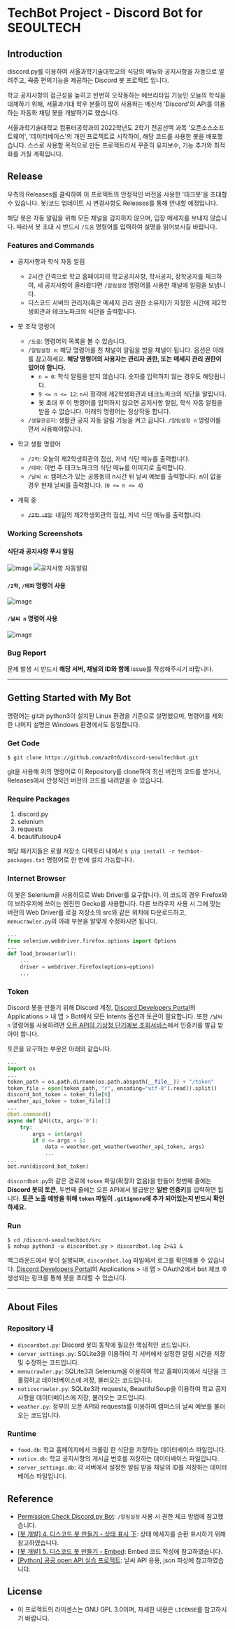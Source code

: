 # TechBot Project - Discord Bot for SEOULTECH
## Introduction
discord.py를 이용하여 서울과학기술대학교의 식당의 메뉴와 공지사항을 자동으로 알려주고, ~~각종~~ 편의기능을 제공하는 Discord 봇 프로젝트 입니다.

학교 공지사항의 접근성을 높히고 빈번히 오작동하는 에브리타임 기능인 오늘의 학식을 대체하기 위해, 서울과기대 학우 분들이 많이 사용하는 메신저 'Discord'의 API를 이용하는 자동화 채팅 봇을 개발하기로 했습니다.

서울과학기술대학교 컴퓨터공학과의 2022학년도 2학기 전공선택 과목 '오픈소스소프트웨어', '데이터베이스'의 개인 프로젝트로 시작하여, 해당 코드를 사용한 봇을 배포했습니다.
스스로 사용할 목적으로 만든 프로젝트라서 꾸준히 유지보수, 기능 추가와 최적화를 거칠 계획입니다.

## Release
우측의 Releases를 클릭하여 이 프로젝트의 안정적인 버전을 사용한 '테크봇'을 초대할 수 있습니다.
봇/코드 업데이트 시 변경사항도 Releases를 통해 안내할 예정입니다.

해당 봇은 자동 알림을 위해 모든 채널을 감지하지 않으며, 입장 메세지를 보내지 않습니다. 따라서 봇 초대 시 반드시 `/도움` 명령어를 입력하여 설명을 읽어보시길 바랍니다.

### Features and Commands
* 공지사항과 학식 자동 알림
  * 2시간 간격으로 학교 홈페이지의 학교공지사항, 학사공지, 장학공지를 체크하여, 새 공지사항이 올라왔다면 `/알림설정` 명령어를 사용한 채널에 알림을 보냅니다.
  * 디스코드 서버의 관리자(혹은 메세지 관리 권한 소유자)가 지정한 시간에 제2학생회관과 테크노파크의 식단을 출력합니다.


* 봇 조작 명령어
  * `/도움`: 명령어의 목록을 볼 수 있습니다.
  * `/알림설정 n`: 해당 명령어를 친 채널이 알림을 받을 채널이 됩니다. 옵션은 아래를 참고하세요.
    **해당 명령어의 사용자는 관리자 권한, 또는 메세지 관리 권한이 있어야 합니다.**
    * `n = 0`: 학식 알림을 받지 않습니다. 숫자를 입력하지 않는 경우도 해당됩니다.
    * `9 <= n <= 12`: `n`시 정각에 제2학생화관과 테크노파크의 식단을 알립니다.
    * 봇 초대 후 이 명령어를 입력하지 않으면 공지사항 알림, 학식 자동 알림을 받을 수 없습니다. 아래의 명령어는 정상작동 합니다.
  * `/생활관공지`: 생활관 공지 자동 알림 기능을 켜고 끕니다. `/알림설정 n` 명령어를 먼저 사용해야합니다.


* 학교 생활 명령어
  * `/2학`: 오늘의 제2학생회관의 점심, 저녁 식단 메뉴를 출력합니다.
  * `/테파`: 이번 주 테크노파크의 식단 메뉴를 이미지로 출력합니다.
  * `/날씨 n`: 캠퍼스가 있는 공릉동의 n시간 뒤 날씨 예보를 출력합니다. n이 없을 경우 현재 날씨를 출력합니다. (`0 <= n <= 4`)


* 계획 중
  * ~~`/2학 내일`~~: 내일의 제2학생회관의 점심, 저녁 식단 메뉴를 출력합니다.


### Working Screenshots
#### 식단과 공지사항 푸시 알림
![image](https://user-images.githubusercontent.com/113516890/206862508-516112ca-da61-4523-8d1c-5795b324b2c5.png) 
![공지사항 자동알림](https://user-images.githubusercontent.com/113516890/206861974-21cf87f6-96b2-40a4-a3f8-40be6b34bc3d.png)

#### `/2학`, `/테파` 명령어 사용
![image](https://user-images.githubusercontent.com/113516890/206862621-30b66c90-a622-429f-a106-0aab78c7af6b.png)

#### `/날씨 n` 명령어 사용
![image](https://user-images.githubusercontent.com/113516890/206862730-133609f4-e0a2-414e-a997-8c6b68b84432.png)

### Bug Report
문제 발생 시 반드시 **해당 서버, 채널의 ID와 함께** issue를 작성해주시기 바랍니다.

---
## Getting Started with My Bot
명령어는 git과 python3이 설치된 Linux 환경을 기준으로 설명했으며, 명령어를 제외한 나머지 설명은 Windows 환경에서도 동일합니다.
### Get Code
```shell
$ git clone https://github.com/az0t0/discord-seoultechbot.git
```
git을 사용해 위의 명령어로 이 Repository를 clone하여 최신 버전의 코드를 받거나, Releases에서 안정적인 버전의 코드를 내려받을 수 있습니다.
### Require Packages
1. discord.py
2. selenium
3. requests
4. beautifulsoup4

해당 패키지들은 로컬 저장소 디렉토리 내에서 `$ pip install -r techbot-packages.txt` 명령어로 한 번에 설치 가능합니다.

### Internet Browser
이 봇은 Selenium을 사용하므로 Web Driver를 요구합니다. 이 코드의 경우 Firefox와 이 브라우저에 쓰이는 엔진인 Gecko를 사용합니다.
다른 브라우저 사용 시 그에 맞는 버전의 Web Driver를 로걸 저장소의 src와 같은 위치에 다운로드하고, `menucrawler.py`의 아래 부분을 알맞게 수정하시면 됩니다.
``` python 
...
from selenium.webdriver.firefox.options import Options
...
def load_browser(url):
    ...
    driver = webdriver.Firefox(options=options)
    ...
```

### Token
Discord 봇을 만들기 위해 Discord 계정, [Discord Developers Portal](https://discord.com/developers/)의 Applications > 내 앱 > Bot에서 모든 Intents 옵션과 토큰이 필요합니다.
또한 `/날씨 n` 명령어를 사용하려면 [오픈 API의 기상청 단기예보 조회서비스](https://www.data.go.kr/data/15084084/openapi.do)에서 인증키를 발급 받아야 합니다.

토큰을 요구하는 부분은 아래와 같습니다.

```python
...
import os
...
token_path = os.path.dirname(os.path.abspath(__file__)) + "/token"
token_file = open(token_path, "r", encoding="utf-8").read().split()
discord_bot_token = token_file[0]
weather_api_token = token_file[1]
...
@bot.command()
async def 날씨(ctx, args='0'):
    try:
        args = int(args)
        if 0 <= args < 5:
            data = weather.get_weather(weather_api_token, args)
            ...
...
bot.run(discord_bot_token)
```
`discordbot.py`와 같은 경로에 `token` 파일(확장자 없음)을 만들어 첫번째 줄에는 **Discord 봇의 토큰**, 두번째 줄에는 오픈 API에서 발급받은 **일반 인증키**를 입력하면 됩니다.
**토큰 노출 예방을 위해 `token` 파일이 `.gitignore`에 추가 되어있는지 반드시 확인하세요.**

### Run
```shell
$ cd /discord-seoultechbot/src
$ nohup python3 -u discordbot.py > discordbot.log 2>&1 &
```
백그라운드에서 봇이 실행되며, `discordbot.log` 파일에서 로그를 확인해볼 수 있습니다.
[Discord Developers Portal](https://discord.com/developers/)의 Applications > 내 앱 > OAuth2에서 bot 체크 후 생성되는 링크를 통해 봇을 초대할 수 있습니다.


---
## About Files
### Repository 내
* `discordbot.py`: Discord 봇의 동작에 필요한 핵심적인 코드입니다.
* `server_settings.py`: SQLite3을 이용하여 각 서버에서 설정한 알림 시간을 저장 및 수정하는 코드입니다.
* `menucrawler.py`: SQLite3과 Selenium을 이용하여 학교 홈페이지에서 식단을 크롤링하고 데이터베이스에 저장, 불러오는 코드입니다.
* `noticecrawler.py`: SQLite3과 requests, BeautifulSoup을 이용하여 학교 공지사항을 데이터베이스에 저장, 불러오는 코드입니다.
* `weather.py`: 정부의 오픈 API와 requests를 이용하여 캠퍼스의 날씨 예보를 불러오는 코드입니다.

### Runtime
* `food.db`: 학교 홈페이지에서 크롤링 한 식단을 저장하는 데이터베이스 파일입니다.
* `notice.db`: 학교 공지사항의 게시글 번호를 저장하는 데이터베이스 파일입니다.
* `server_settings.db`: 각 서버에서 설정한 알림 받을 채널의 ID를 저장하는 데이터베이스 파일입니다.


## Reference
* [Permission Check Discord.py Bot](https://stackoverflow.com/questions/52593777/permission-check-discord-py-bot): `/알림설정` 사용 시 권한 체크 방법에 참고했습니다.
* [[봇 개발] 4. 디스코드 봇 만들기 - 상태 표시 下](https://gall.dcinside.com/mgallery/board/view?id=discord&no=5724): 상태 메세지를 순환 표시하기 위해 참고하였습니다.
* [[봇 개발] 5. 디스코드 봇 만들기 - Embed](https://gall.dcinside.com/mgallery/board/view/?id=discord&no=5852): Embed 코드 작성에 참고하였습니다.
* [[Python] 공공 open API 실습 프로젝트](https://velog.io/@yebinlee/Python-API-%EC%8B%A4%EC%8A%B5): 날씨 API 응용, json 파싱에 참고하였습니다.

## License
* 이 프로젝트의 라이센스는 GNU GPL 3.0이며, 자세한 내용은 `LICENSE`를 참고하시기 바랍니다.